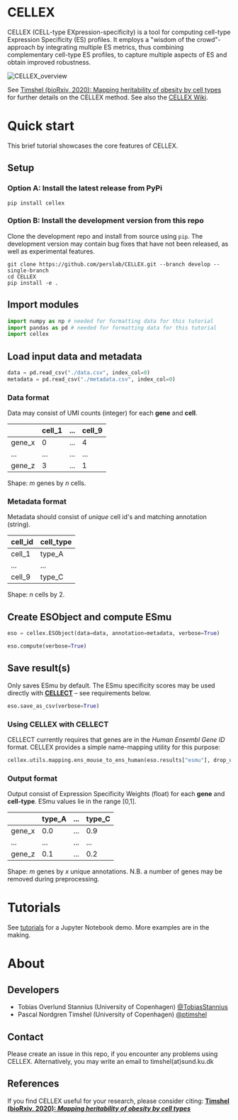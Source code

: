 # CELLEX
CELLEX (CELL-type EXpression-specificity) is a tool for computing cell-type Expression Specificity (ES) profiles. It employs a "wisdom of the crowd"-approach by integrating multiple ES metrics, thus combining complementary cell-type ES profiles, to capture multiple aspects of ES and obtain improved robustness.

![CELLEX_overview](https://user-images.githubusercontent.com/5487016/72679348-9662cf80-3aae-11ea-9d07-c4cea1daec5f.png)

See [Timshel (bioRxiv, 2020): Mapping heritability of obesity by cell types](https://www.biorxiv.org/content/10.1101/2020.01.27.920033v1) for further details on the CELLEX method. See also the [CELLEX Wiki](https://github.com/perslab/CELLEX/wiki).

# Quick start
This brief tutorial showcases the core features of CELLEX.

## Setup
### Option A: Install the latest release from PyPi
```
pip install cellex
```

### Option B: Install the development version from this repo
Clone the development repo and install from source using `pip`. The development version may contain bug fixes that have not been released, as well as experimental features.

```
git clone https://github.com/perslab/CELLEX.git --branch develop --single-branch
cd CELLEX
pip install -e .
```

## Import modules
```python
import numpy as np # needed for formatting data for this tutorial
import pandas as pd # needed for formatting data for this tutorial
import cellex
```

## Load input data and metadata
```python
data = pd.read_csv("./data.csv", index_col=0)
metadata = pd.read_csv("./metadata.csv", index_col=0)
```

### Data format
Data may consist of UMI counts (integer) for each **gene** and **cell**.

|               | cell_1                | ... | cell_9                 |
|---------------|-----------------------|-----|------------------------|
| gene_x        | 0                     | ... | 4                      |
| ...           | ...                   | ... | ...                    |
| gene_z        | 3                     | ... | 1                      |

Shape: *m* genes by *n* cells.

### Metadata format
Metadata should consist of *unique* cell id's and matching annotation (string).

| cell_id                | cell_type |
|------------------------|-----------|
| cell_1                 | type_A    |
| ...                    | ...       |
| cell_9                 | type_C    |

Shape: *n* cells by 2.

## Create ESObject and compute ESmu

```python
eso = cellex.ESObject(data=data, annotation=metadata, verbose=True)

eso.compute(verbose=True)
```

## Save result(s)
Only saves ESmu by default. The ESmu specificity scores may be used directly with **[CELLECT](https://github.com/perslab/CELLECT)** – see requirements below.

```python
eso.save_as_csv(verbose=True)
```

### Using CELLEX with CELLECT
CELLECT currently requires that genes are in the *Human Ensembl Gene ID* format. CELLEX provides a simple name-mapping utility for this purpose:

```python
cellex.utils.mapping.ens_mouse_to_ens_human(eso.results["esmu"], drop_unmapped=True, verbose=True)
```

### Output format
Output consist of Expression Specificity Weights (float) for each **gene** and **cell-type**. ESmu values lie in the range [0,1].

|               | type_A                | ... | type_C                 |
|---------------|-----------------------|-----|------------------------|
| gene_x        | 0.0                   | ... | 0.9                    |
| ...           | ...                   | ... | ...                    |
| gene_z        | 0.1                   | ... | 0.2                    |

Shape: *m* genes by *x* unique annotations. N.B. a number of genes may be removed during preprocessing.



# Tutorials
See [tutorials](https://github.com/perslab/CELLEX/tree/master/docs/tutorials) for a Jupyter Notebook demo. More examples are in the making.


# About

## Developers
- Tobias Overlund Stannius (University of Copenhagen) [@TobiasStannius](https://twitter.com/TobiasStannius)
- Pascal Nordgren Timshel (University of Copenhagen) [@ptimshel](https://twitter.com/ptimshel)

## Contact
Please create an issue in this repo, if you encounter any problems using CELLEX. Alternatively, you may write an email to timshel(at)sund.ku.dk

## References

If you find CELLEX useful for your research, please consider citing: 
**[Timshel (bioRxiv, 2020): _Mapping heritability of obesity by cell types_](https://www.biorxiv.org/content/10.1101/2020.01.27.920033v1)**
